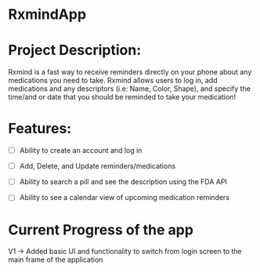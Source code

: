 # RxmindApp

# Project Description:
Rxmind is a fast way to receive reminders directly on your phone about any medications you need to take. Rxmind allows users to log in, add medications and any descriptors (i.e: Name, Color, Shape), and specify the time/and or date that you should be reminded to take your medication!

# Features:
- [ ] Ability to create an account and log in
- [ ] Add, Delete, and Update reminders/medications
- [ ] Ability to search a pill and see the description using the FDA API
- [ ] Ability to see a calendar view of upcoming medication reminders


# Current Progress of the app

V1
-> Added basic UI and functionality to switch from login screen to the main frame of the application
<img src=" " width=250>
